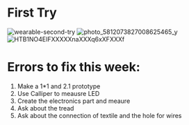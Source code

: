 # First Try
![wearable-second-try](https://user-images.githubusercontent.com/116266413/206858433-851a7cea-1d33-4392-b590-b79ee98feb7a.JPG)
![photo_5812073827008625465_y](https://user-images.githubusercontent.com/116266413/206858442-f094d542-ce2a-4b6b-bc42-ee020f6666b5.jpg)
![HTB1NO4EIFXXXXXnaXXXq6xXFXXXf](https://user-images.githubusercontent.com/116266413/206858719-57262aab-5c01-47a0-9224-b80cc1f28675.jpg)

# Errors to fix this week:
1. Make a 1*1 and 2.1 prototype
2. Use Calliper to meausre LED 
3. Create the electronics part and meaure 
4. Ask about the tread
5. Ask about the connection of textile and the hole for wires
